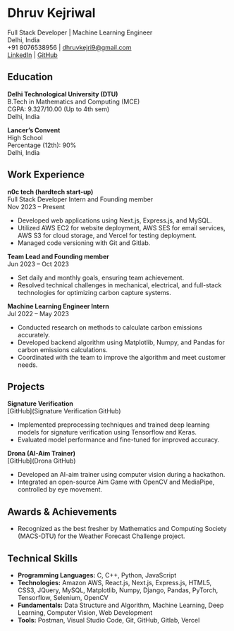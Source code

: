 # Dhruv Kejriwal<br />
Full Stack Developer | Machine Learning Engineer<br />
Delhi, India<br />
+91 8076538956 | dhruvkejri9@gmail.com<br />
[LinkedIn](LinkedIn) | [GitHub](GitHub)<br />

## Education
**Delhi Technological University (DTU)**<br />
B.Tech in Mathematics and Computing (MCE)<br /> 
CGPA: 9.327/10.00 (Up to 4th sem)<br />
Delhi, India<br />

**Lancer’s Convent**<br />
High School<br />
Percentage (12th): 90%<br />
Delhi, India<br />

## Work Experience
**n0c tech (hardtech start-up)**  
Full Stack Developer Intern and Founding member  
Nov 2023 – Present
- Developed web applications using Next.js, Express.js, and MySQL.
- Utilized AWS EC2 for website deployment, AWS SES for email services, AWS S3 for cloud storage, and Vercel for testing deployment.
- Managed code versioning with Git and Gitlab.

**Team Lead and Founding member**  
Jun 2023 – Oct 2023
- Set daily and monthly goals, ensuring team achievement.
- Resolved technical challenges in mechanical, electrical, and full-stack technologies for optimizing carbon capture systems.

**Machine Learning Engineer Intern**  
Jul 2022 – May 2023
- Conducted research on methods to calculate carbon emissions accurately.
- Developed backend algorithm using Matplotlib, Numpy, and Pandas for carbon emissions calculations.
- Coordinated with the team to improve the algorithm and meet customer needs.

## Projects
**Signature Verification**  
[GitHub](Signature Verification GitHub)
- Implemented preprocessing techniques and trained deep learning models for signature verification using Tensorflow and Keras.
- Evaluated model performance and fine-tuned for improved accuracy.

**Drona (AI-Aim Trainer)**  
[GitHub](Drona GitHub)
- Developed an AI-aim trainer using computer vision during a hackathon.
- Integrated an open-source Aim Game with OpenCV and MediaPipe, controlled by eye movement.

## Awards & Achievements
- Recognized as the best fresher by Mathematics and Computing Society (MACS-DTU) for the Weather Forecast Challenge project.

## Technical Skills
- **Programming Languages:** C, C++, Python, JavaScript
- **Technologies:** Amazon AWS, React.js, Next.js, Express.js, HTML5, CSS3, JQuery, MySQL, Matplotlib, Numpy, Django, Pandas, PyTorch, Tensorflow, Selenium, OpenCV
- **Fundamentals:** Data Structure and Algorithm, Machine Learning, Deep Learning, Computer Vision, Web Development
- **Tools:** Postman, Visual Studio Code, Git, GitHub, Gitlab, Vercel
